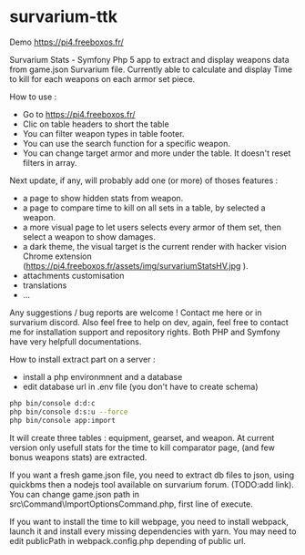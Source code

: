 # survarium-ttk
Demo https://pi4.freeboxos.fr/

Survarium Stats - Symfony Php 5 app to extract and display weapons data from game.json Survarium file. 
Currently able to calculate and display Time to kill for each weapons on each armor set piece.

How to use : 
- Go to https://pi4.freeboxos.fr/
- Clic on table headers to short the table
- You can filter weapon types in table footer.
- You can use the search function for a specific weapon.
- You can change target armor and more under the table. It doesn't reset filters in array. 

Next update, if any, will probably add one (or more) of thoses features : 
- a page to show hidden stats from weapon. 
- a page to compare time to kill on all sets in a table, by selected a weapon. 
- a more visual page to let users selects every armor of them set, then select a weapon to show damages.
- a dark theme, the visual target is the current render with hacker vision Chrome extension  (https://pi4.freeboxos.fr/assets/img/survariumStatsHV.jpg ).
- attachments customisation
- translations
- ...

Any suggestions / bug reports are welcome ! Contact me here or in survarium discord.
Also feel free to help on dev, again, feel free to contact me for installation support and repository rights. Both PHP and Symfony have very helpfull documentations. 

How to install extract part on a server : 
- install a php environmnent and a database
- edit database url in .env file (you don't have to create schema)
```bash
php bin/console d:d:c
php bin/console d:s:u --force
php bin/console app:import
```
It will create three tables : equipment, gearset, and weapon. At current version only usefull stats for the time to kill comparator page, (and few bonus weapons stats) are extracted. 

If you want a fresh game.json file, you need to extract db files to json, using quickbms then a nodejs tool available on survarium forum. (TODO:add link). You can change game.json path in src\Command\ImportOptionsCommand.php, first line of execute.

If you want to install the time to kill webpage, you need to install webpack, launch it and install every missing dependencies with yarn. 
You may need to edit publicPath in webpack.config.php depending of public url. 

